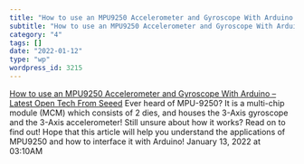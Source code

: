 ```yaml
---
title: "How to use an MPU9250 Accelerometer and Gyroscope With Arduino – Latest Open Tech From Seeed"
subtitle: "How to use an MPU9250 Accelerometer and Gyroscope With Arduino – Latest Open Tech From Seeed"
category: "4"
tags: []
date: "2022-01-12"
type: "wp"
wordpress_id: 3215
---
```

[ How to use an MPU9250 Accelerometer and Gyroscope With Arduino – Latest Open Tech From Seeed](https://www.seeedstudio.com/blog/2020/06/17/how-to-use-an-mpu9250-accelerometer-and-gyroscope-with-arduino/)
 Ever heard of MPU-9250? It is a multi-chip module (MCM) which consists of 2 dies, and houses the 3-Axis gyroscope and the 3-Axis accelerometer! Still unsure about how it works? Read on to find out! Hope that this article will help you understand the applications of MPU9250 and how to interface it with Arduino!
January 13, 2022 at 03:10AM